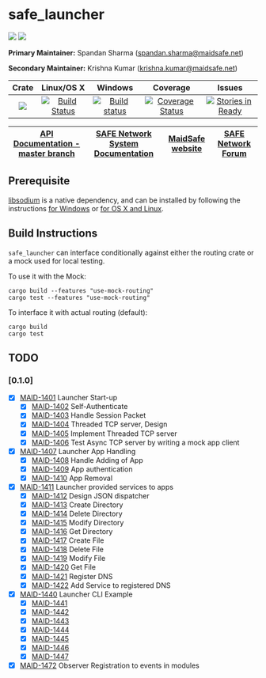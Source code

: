 # safe_launcher

[![](https://img.shields.io/badge/Project%20SAFE-Approved-green.svg)](http://maidsafe.net/applications) [![](https://img.shields.io/badge/License-GPL3-green.svg)](https://github.com/maidsafe/crust/blob/master/COPYING)


**Primary Maintainer:**     Spandan Sharma (spandan.sharma@maidsafe.net)

**Secondary Maintainer:**   Krishna Kumar (krishna.kumar@maidsafe.net)

|Crate|Linux/OS X|Windows|Coverage|Issues|
|:---:|:--------:|:-----:|:------:|:----:|
|[![](http://meritbadge.herokuapp.com/safe_launcher)](https://crates.io/crates/safe_launcher)|[![Build Status](https://travis-ci.org/maidsafe/safe_launcher.svg?branch=master)](https://travis-ci.org/maidsafe/safe_launcher)|[![Build status](https://ci.appveyor.com/api/projects/status/xnsjhx27snoh4lmy/branch/master?svg=true)](https://ci.appveyor.com/project/MaidSafe-QA/safe-launcher/branch/master)|[![Coverage Status](https://coveralls.io/repos/maidsafe/safe_launcher/badge.svg?branch=master)](https://coveralls.io/r/maidsafe/safe_launcher?branch=master)|[![Stories in Ready](https://badge.waffle.io/maidsafe/safe_launcher.png?label=ready&title=Ready)](https://waffle.io/maidsafe/safe_launcher)|

| [API Documentation - master branch](http://maidsafe.net/safe_launcher/master) | [SAFE Network System Documentation](http://systemdocs.maidsafe.net) | [MaidSafe website](http://maidsafe.net) | [SAFE Network Forum](https://forum.safenetwork.io) |
|:------:|:-------:|:-------:|:-------:|

## Prerequisite

[libsodium](https://github.com/jedisct1/libsodium) is a native dependency, and can be installed by following the instructions [for Windows](https://github.com/maidsafe/QA/blob/master/Documentation/Install%20libsodium%20for%20Windows.md) or [for OS X and Linux](https://github.com/maidsafe/QA/blob/master/Documentation/Install%20libsodium%20for%20OS%20X%20or%20Linux.md).

## Build Instructions

`safe_launcher` can interface conditionally against either the routing crate or a mock used for local testing.

To use it with the Mock:
```
cargo build --features "use-mock-routing"
cargo test --features "use-mock-routing"
```

To interface it with actual routing (default):
```
cargo build
cargo test
```

## TODO
### [0.1.0]
- [X] [MAID-1401](https://maidsafe.atlassian.net/browse/MAID-1401) Launcher Start-up
  - [X] [MAID-1402](https://maidsafe.atlassian.net/browse/MAID-1402) Self-Authenticate
  - [X] [MAID-1403](https://maidsafe.atlassian.net/browse/MAID-1403) Handle Session Packet
  - [X] [MAID-1404](https://maidsafe.atlassian.net/browse/MAID-1404) Threaded TCP server, Design
  - [X] [MAID-1405](https://maidsafe.atlassian.net/browse/MAID-1405) Implement Threaded TCP server
  - [X] [MAID-1406](https://maidsafe.atlassian.net/browse/MAID-1406) Test Async TCP server by writing a mock app client
- [X] [MAID-1407](https://maidsafe.atlassian.net/browse/MAID-1407) Launcher App Handling
  - [x] [MAID-1408](https://maidsafe.atlassian.net/browse/MAID-1408) Handle Adding of App
  - [X] [MAID-1409](https://maidsafe.atlassian.net/browse/MAID-1409) App authentication
  - [X] [MAID-1410](https://maidsafe.atlassian.net/browse/MAID-1410) App Removal
- [X] [MAID-1411](https://maidsafe.atlassian.net/browse/MAID-1411) Launcher provided services to apps
  - [X] [MAID-1412](https://maidsafe.atlassian.net/browse/MAID-1412) Design JSON dispatcher
  - [X] [MAID-1413](https://maidsafe.atlassian.net/browse/MAID-1413) Create Directory
  - [X] [MAID-1414](https://maidsafe.atlassian.net/browse/MAID-1414) Delete Directory
  - [X] [MAID-1415](https://maidsafe.atlassian.net/browse/MAID-1415) Modify Directory
  - [X] [MAID-1416](https://maidsafe.atlassian.net/browse/MAID-1416) Get Directory
  - [X] [MAID-1417](https://maidsafe.atlassian.net/browse/MAID-1417) Create File
  - [X] [MAID-1418](https://maidsafe.atlassian.net/browse/MAID-1418) Delete File
  - [X] [MAID-1419](https://maidsafe.atlassian.net/browse/MAID-1419) Modify File
  - [X] [MAID-1420](https://maidsafe.atlassian.net/browse/MAID-1420) Get File
  - [X] [MAID-1421](https://maidsafe.atlassian.net/browse/MAID-1421) Register DNS
  - [X] [MAID-1422](https://maidsafe.atlassian.net/browse/MAID-1422) Add Service to registered DNS
- [X] [MAID-1440](https://maidsafe.atlassian.net/browse/MAID-1440) Launcher CLI Example
  - [X] [MAID-1441](https://maidsafe.atlassian.net/browse/MAID-1441)
  - [X] [MAID-1442](https://maidsafe.atlassian.net/browse/MAID-1442)
  - [X] [MAID-1443](https://maidsafe.atlassian.net/browse/MAID-1443)
  - [X] [MAID-1444](https://maidsafe.atlassian.net/browse/MAID-1444)
  - [X] [MAID-1445](https://maidsafe.atlassian.net/browse/MAID-1445)
  - [X] [MAID-1446](https://maidsafe.atlassian.net/browse/MAID-1446)
  - [X] [MAID-1447](https://maidsafe.atlassian.net/browse/MAID-1447)
- [X] [MAID-1472](https://maidsafe.atlassian.net/browse/MAID-1472) Observer Registration to events in modules
